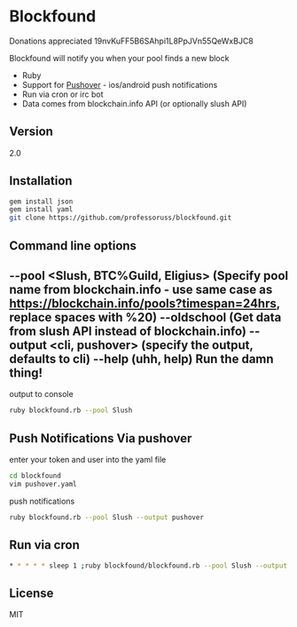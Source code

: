 Blockfound
=========
Donations appreciated 19nvKuFF5B6SAhpi1L8PpJVn55QeWxBJC8

Blockfound will notify you when your pool finds a new block
  - Ruby
  - Support for [Pushover] - ios/android push notifications
  - Run via cron or irc bot
  - Data comes from blockchain.info API (or optionally slush API)

Version
----

2.0


Installation
--------------

```sh
gem install json
gem install yaml
git clone https://github.com/professoruss/blockfound.git
```

Command line options
---------------
--pool <Slush, BTC%Guild, Eligius> (Specify pool name from blockchain.info - use same case as https://blockchain.info/pools?timespan=24hrs, replace spaces with %20)
--oldschool (Get data from slush API instead of blockchain.info)
--output <cli, pushover> (specify the output, defaults to cli)
--help (uhh, help)
Run the damn thing!
---------------
output to console
```sh
ruby blockfound.rb --pool Slush
```

Push Notifications Via pushover
-------------------------------
enter your token and user into the yaml file
```sh
cd blockfound
vim pushover.yaml
```
push notifications
```sh
ruby blockfound.rb --pool Slush --output pushover
```

Run via cron
-----------
```sh
* * * * * sleep 1 ;ruby blockfound/blockfound.rb --pool Slush --output pushover > /dev/null 2>&1
```

License
----

MIT


[Pushover]:https://pushover.net
    
